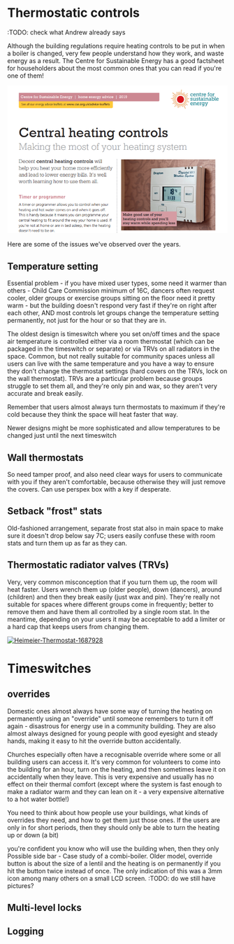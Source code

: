 # Thermostatic controls

:TODO: check what Andrew already says




Although the building regulations require heating controls to be put in when a boiler is changed, very few people understand how they work, and waste energy as a result. The Centre for Sustainable Energy has a good factsheet for householders about the most common ones that you can read if you're one of them!  

<a title="Factsheet, Central heating controls" href="https://www.cse.org.uk/downloads/advice-leaflets/energy-advice/insulation-and-heating/advice_leaflet_central_heating_controls.pdf
">
   <img width="512" alt="Factsheet, Central heating controls" src="../images/factsheets/CSE-thermostatic-controls.png">
</a>


Here are some of the issues we've observed over the years.

## Temperature setting

Essential problem - if you have mixed user types, some need it warmer than others - Child Care Commission minimum of 16C, dancers often request cooler, older groups or exercise groups sitting on the floor need it pretty warm - but the building doesn't respond very fast if they're on right after each other, AND most controls let groups change the temperature setting permanently, not just for the hour or so that they are in.

The oldest design is timeswitch where you set on/off times and the space air temperature is controlled either via a room thermostat (which can be packaged in the timeswitch or separate) or via TRVs on all radiators in the space.  Common, but not really suitable for community spaces unless all users can live with the same temperature and you have a way to ensure they don't change the thermostat settings (hard covers on the TRVs, lock on the wall thermostat).  TRVs are a particular problem because groups struggle to set them all, and they're only pin and wax, so they aren't very accurate and break easily.

Remember that users almost always turn thermostats to maximum if they're cold because they think the space will heat faster that way.  

Newer designs might be more sophisticated and allow temperatures to be changed just until the next timeswitch

## Wall thermostats

So need tamper proof, and also need clear ways for users to communicate with you if they aren't comfortable, because otherwise they will just remove the covers.  Can use perspex box with a key if desperate.

## Setback "frost" stats

Old-fashioned arrangement, separate frost stat also in main space to make sure it doesn't drop below say 7C; users easily confuse these with room stats and turn them up as far as they can.

## Thermostatic radiator valves (TRVs)

Very, very common misconception that if you turn them up, the room will heat faster. Users wrench them up (older people), down (dancers), around (children) and then they break easily (just wax and pin).  They're really not suitable for spaces where different groups come in frequently; better to remove them and have them all controlled by a single room stat.  In the meantime, depending on your users it may be acceptable to add a limiter or a hard cap that keeps users from changing them.

<a title="USA-Reiseblogger / Simon, CC0, via Wikimedia Commons" href="https://commons.wikimedia.org/wiki/File:Heimeier-Thermostat-1687928.jpg"><img width="512" alt="Heimeier-Thermostat-1687928" src="https://upload.wikimedia.org/wikipedia/commons/thumb/b/b0/Heimeier-Thermostat-1687928.jpg/512px-Heimeier-Thermostat-1687928.jpg"></a>

# Timeswitches

## overrides

Domestic ones almost always have some way of turning the heating on permanently using an "override" until someone remembers to turn it off again - disastrous for energy use in a community building.  They are also almost always designed for young people with good eyesight and steady hands, making it easy to hit the override button accidentally.  

Churches especially often have a recognisable override where some or all building users can access it.  It's very common for volunteers to come into the building for an hour, turn on the heating, and then sometimes leave it on accidentally when they leave.  This is very expensive and usually has no effect on their thermal comfort (except where the system is fast enough to make a radiator warm and they can lean on it - a very expensive alternative to a hot water bottle!) 

You need to think about how people use your buildings, what kinds of overrides they need, and how to get them just those ones.  If the users are only in for short periods, then they should only be able to turn the heating up or down (a bit) 

you're confident you know who will use the building when, then they only 
Possible side bar - Case study of a combi-boiler.  Older model, override button is about the size of a lentil and the heating is on permanently if you hit the button twice instead of once.  The only indication of this was a 3mm icon among many others on a small LCD screen.  :TODO: do we still have pictures?

## Multi-level locks

## Logging